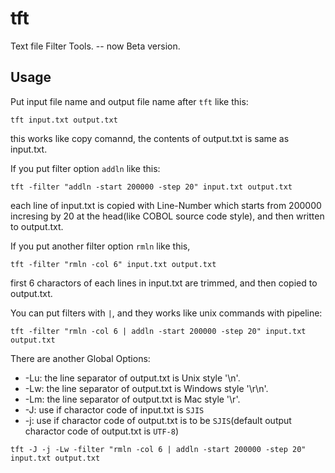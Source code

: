 tft
====
Text file Filter Tools. -- now Beta version.

Usage
-----

Put input file name and output file name after `tft` like this:
```
tft input.txt output.txt
```
this works like copy comannd, the contents of output.txt is same as input.txt.

If you put filter option `addln` like this:
```
tft -filter "addln -start 200000 -step 20" input.txt output.txt
```
each line of input.txt is copied with Line-Number which starts from 200000 incresing by 20 at the head(like COBOL source code style), and then written to output.txt.

If you put another filter option `rmln` like this,
```
tft -filter "rmln -col 6" input.txt output.txt
```
first 6 charactors of each lines in input.txt are trimmed, and then copied to output.txt.

You can put filters with `|`, and they works like unix commands with pipeline:
```
tft -filter "rmln -col 6 | addln -start 200000 -step 20" input.txt output.txt
```

There are another Global Options:
* -Lu: the line separator of output.txt is Unix style '\n'.
* -Lw: the line separator of output.txt is Windows style '\r\n'.
* -Lm: the line separator of output.txt is Mac style '\r'.
* -J: use if charactor code of input.txt is `SJIS`
* -j: use if charactor code of output.txt is to be `SJIS`(default output charactor code of output.txt is `UTF-8`)

```
tft -J -j -Lw -filter "rmln -col 6 | addln -start 200000 -step 20" input.txt output.txt
```
